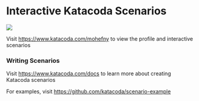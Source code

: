 # Interactive Katacoda Scenarios

[![](http://shields.katacoda.com/katacoda/mohefny/count.svg)](https://www.katacoda.com/mohefny "Get your profile on Katacoda.com")

Visit https://www.katacoda.com/mohefny to view the profile and interactive scenarios

### Writing Scenarios
Visit https://www.katacoda.com/docs to learn more about creating Katacoda scenarios

For examples, visit https://github.com/katacoda/scenario-example
